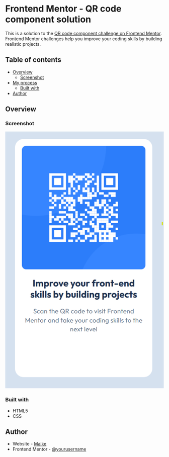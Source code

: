 # Frontend Mentor - QR code component solution

This is a solution to the [QR code component challenge on Frontend Mentor](https://www.frontendmentor.io/challenges/qr-code-component-iux_sIO_H). Frontend Mentor challenges help you improve your coding skills by building realistic projects.

## Table of contents

- [Overview](#overview)
  - [Screenshot](#screenshot)
- [My process](#my-process)
  - [Built with](#built-with)
- [Author](#author)

## Overview

### Screenshot

![](./screenshot.png)

### Built with

- HTML5
- CSS

## Author

- Website - [Maike](https://github.com/maike-kramer)
- Frontend Mentor - [@yourusername](https://www.frontendmentor.io/profile/yourusername)
